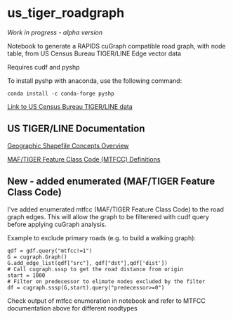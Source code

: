 # us_tiger_roadgraph

*Work in progress - alpha version*

Notebook to generate a RAPIDS cuGraph compatible road graph, with node table, from US Census Bureau TIGER/LINE Edge vector data

Requires cudf and pyshp

To install pyshp with anaconda, use the following command:

```
conda install -c conda-forge pyshp
```

[Link to US Census Bureau TIGER/LINE data](https://www2.census.gov/geo/tiger/)

## US TIGER/LINE Documentation

[Geographic Shapefile Concepts Overview](www2.census.gov/geo/pdfs/maps-data/data/tiger/tgrshp2017/TGRSHP2017_TechDoc_Ch3.pdf)

[MAF/TIGER Feature Class Code (MTFCC) Definitions](https://www2.census.gov/geo/pdfs/maps-data/data/tiger/tgrshp2009/TGRSHP09AF.pdf)

## New - added enumerated (MAF/TIGER Feature Class Code)

I've added enumerated mtfcc (MAF/TIGER Feature Class Code) to the road graph edges. This will allow the graph to be filterered with cudf query before applying cuGraph analysis.

Example to exclude primary roads (e.g. to build a walking graph):

```
qdf = gdf.query("mtfcc!=1")
G = cugraph.Graph()
G.add_edge_list(qdf["src"], qdf["dst"],qdf['dist'])
# Call cugraph.sssp to get the road distance from origin
start = 1000
# Filter on predecessor to elimate nodes excluded by the filter
df = cugraph.sssp(G,start).query("predecessor>=0")
```

Check output of mtfcc enumeration in notebook and refer to MTFCC documentation above for different roadtypes
